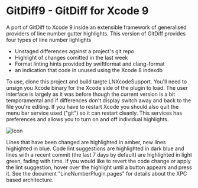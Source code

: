 
# GitDiff9  - GitDiff for Xcode 9

A port of GitDiff to Xcode 9 inside an extensible framework of generalised providers of line number gutter highlights. This version of GitDiff provides four types of line number lighlights

* Unstaged differences against a project's git repo
* Highlight of changes comitted in the last week
* Format linting hints provided by swiftformat and clang-format
* an indication that code in unused using the Xcode 8 indexdb

To use, clone this project and build targte LNXcodeSupport. You'll need to unsign you Xcode binary for the Xcode side of the plugin to load. The user interface is largely as it was before though the current version is a bit temporamental and if differences don't display switch away and back to the file you're editing. If you have to restart Xcode you should also quit the menu bar service used ("git") so it can restart cleanly. This services has preferences and allows you to turn on and off individual highlights.

![Icon](http://injectionforxcode.johnholdsworth.com/gitdiff2.png)

Lines that have been changed are highlighted in amber, new lines highighted in blue. Code lint suggestions are highlighted in dark blue and lines with a recent commit (the last 7 days by default) are highlighted in light green, fading with time. If you would like to revert the code change or apply the lint suggestion, hover over the highlight until a button appears and press it. See the document "LineNumberPlugin.pages" for details about the XPC based architecture.
